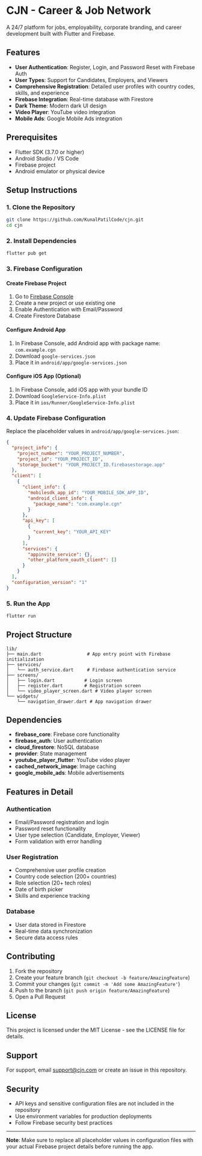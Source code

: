 # CJN - Career & Job Network

A 24/7 platform for jobs, employability, corporate branding, and career development built with Flutter and Firebase.

## Features

- **User Authentication**: Register, Login, and Password Reset with Firebase Auth
- **User Types**: Support for Candidates, Employers, and Viewers
- **Comprehensive Registration**: Detailed user profiles with country codes, skills, and experience
- **Firebase Integration**: Real-time database with Firestore
- **Dark Theme**: Modern dark UI design
- **Video Player**: YouTube video integration
- **Mobile Ads**: Google Mobile Ads integration

## Prerequisites

- Flutter SDK (3.7.0 or higher)
- Android Studio / VS Code
- Firebase project
- Android emulator or physical device

## Setup Instructions

### 1. Clone the Repository

```bash
git clone https://github.com/KunalPatilCode/cjn.git
cd cjn
```

### 2. Install Dependencies

```bash
flutter pub get
```

### 3. Firebase Configuration

#### Create Firebase Project
1. Go to [Firebase Console](https://console.firebase.google.com/)
2. Create a new project or use existing one
3. Enable Authentication with Email/Password
4. Create Firestore Database

#### Configure Android App
1. In Firebase Console, add Android app with package name: `com.example.cgn`
2. Download `google-services.json`
3. Place it in `android/app/google-services.json`

#### Configure iOS App (Optional)
1. In Firebase Console, add iOS app with your bundle ID
2. Download `GoogleService-Info.plist`
3. Place it in `ios/Runner/GoogleService-Info.plist`

### 4. Update Firebase Configuration

Replace the placeholder values in `android/app/google-services.json`:

```json
{
  "project_info": {
    "project_number": "YOUR_PROJECT_NUMBER",
    "project_id": "YOUR_PROJECT_ID",
    "storage_bucket": "YOUR_PROJECT_ID.firebasestorage.app"
  },
  "client": [
    {
      "client_info": {
        "mobilesdk_app_id": "YOUR_MOBILE_SDK_APP_ID",
        "android_client_info": {
          "package_name": "com.example.cgn"
        }
      },
      "api_key": [
        {
          "current_key": "YOUR_API_KEY"
        }
      ],
      "services": {
        "appinvite_service": {},
        "other_platform_oauth_client": []
      }
    }
  ],
  "configuration_version": "1"
}
```

### 5. Run the App

```bash
flutter run
```

## Project Structure

```
lib/
├── main.dart                 # App entry point with Firebase initialization
├── services/
│   └── auth_service.dart     # Firebase authentication service
├── screens/
│   ├── login.dart           # Login screen
│   ├── register.dart        # Registration screen
│   └── video_player_screen.dart # Video player screen
└── widgets/
    └── navigation_drawer.dart # App navigation drawer
```

## Dependencies

- **firebase_core**: Firebase core functionality
- **firebase_auth**: User authentication
- **cloud_firestore**: NoSQL database
- **provider**: State management
- **youtube_player_flutter**: YouTube video player
- **cached_network_image**: Image caching
- **google_mobile_ads**: Mobile advertisements

## Features in Detail

### Authentication
- Email/Password registration and login
- Password reset functionality
- User type selection (Candidate, Employer, Viewer)
- Form validation with error handling

### User Registration
- Comprehensive user profile creation
- Country code selection (200+ countries)
- Role selection (20+ tech roles)
- Date of birth picker
- Skills and experience tracking

### Database
- User data stored in Firestore
- Real-time data synchronization
- Secure data access rules

## Contributing

1. Fork the repository
2. Create your feature branch (`git checkout -b feature/AmazingFeature`)
3. Commit your changes (`git commit -m 'Add some AmazingFeature'`)
4. Push to the branch (`git push origin feature/AmazingFeature`)
5. Open a Pull Request

## License

This project is licensed under the MIT License - see the LICENSE file for details.

## Support

For support, email support@cjn.com or create an issue in this repository.

## Security

- API keys and sensitive configuration files are not included in the repository
- Use environment variables for production deployments
- Follow Firebase security best practices

---

**Note**: Make sure to replace all placeholder values in configuration files with your actual Firebase project details before running the app.
